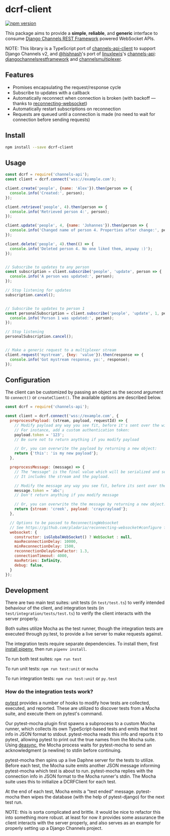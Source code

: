 # dcrf-client

[![npm version](https://badge.fury.io/js/dcrf-client.svg)](https://badge.fury.io/js/dcrf-client)

This package aims to provide a **simple**, **reliable**, and **generic** interface to consume [Django Channels REST Framework](https://github.com/hishnash/djangochannelsrestframework) powered WebSocket APIs.

NOTE: This library is a TypeScript port of [channels-api-client](https://github.com/theY4Kman/channels-api-client) to support Django Channels v2, and [@hishnash](https://github.com/hishnash)'s port of [linuxlewis](https://github.com/linuxlewis)'s [channels-api](https://github.com/linuxlewis/channels-api): [djangochannelsrestframework](https://github.com/hishnash/djangochannelsrestframework) and [channelsmultiplexer](https://github.com/hishnash/channelsmultiplexer).


## Features

 - Promises encapsulating the request/response cycle
 - Subscribe to updates with a callback
 - Automatically reconnect when connection is broken (with backoff — thanks to [reconnecting-websocket](https://github.com/pladaria/reconnecting-websocket))
 - Automatically restart subscriptions on reconnection
 - Requests are queued until a connection is made (no need to wait for connection before sending requests)


## Install

```bash
npm install --save dcrf-client
```


## Usage

```javascript
const dcrf = require('channels-api');
const client = dcrf.connect('wss://example.com');

client.create('people', {name: 'Alex'}).then(person => {
  console.info('Created:', person);
});

client.retrieve('people', 4).then(person => {
  console.info('Retrieved person 4:', person);
});

client.update('people', 4, {name: 'Johannes'}).then(person => {
  console.info('Changed name of person 4. Properties after change:', person);
});

client.delete('people', 4).then(() => {
  console.info('Deleted person 4. No one liked them, anyway :)');
});


// Subscribe to updates to any person
const subscription = client.subscribe('people', 'update', person => {
  console.info('A person was updated:', person);
});

// Stop listening for updates
subscription.cancel();


// Subscribe to updates to person 1
const personalSubscription = client.subscribe('people', 'update', 1, person => {
  console.info('Person 1 was updated:', person);
});

// Stop listening
personalSubscription.cancel();


// Make a generic request to a multiplexer stream
client.request('mystream', {key: 'value'}).then(response => {
  console.info('Got mystream response, yo:', response);
});
```


## Configuration

The client can be customized by passing an object as the second argument to `connect()` or `createClient()`. The available options are described below.

```javascript
const dcrf = require('channels-api');

const client = dcrf.connect('wss://example.com', {
  preprocessPayload: (stream, payload, requestId) => {
    // Modify payload any way you see fit, before it's sent over the wire
    // For instance, add a custom authentication token:
    payload.token = '123';
    // Be sure not to return anything if you modify payload

    // Or, you can overwrite the payload by returning a new object:
    return {'this': 'is my new payload'};
  },

  preprocessMessage: (message) => {
    // The "message" is the final value which will be serialized and sent over the wire.
    // It includes the stream and the payload.

    // Modify the message any way you see fit, before its sent over the wire.
    message.token = 'abc';
    // Don't return anything if you modify message

    // Or, you can overwrite the the message by returning a new object:
    return {stream: 'creek', payload: 'craycrayload'};
  },

  // Options to be passed to ReconnectingWebsocket
  // See https://github.com/pladaria/reconnecting-websocket#configure for more info
  websocket: {
    constructor: isGlobalWebSocket() ? WebSocket : null,
    maxReconnectionDelay: 10000,
    minReconnectionDelay: 1500,
    reconnectionDelayGrowFactor: 1.3,
    connectionTimeout: 4000,
    maxRetries: Infinity,
    debug: false,
  }
});
```


## Development

There are two main test suites: unit tests (in `test/test.ts`) to verify intended behaviour of the client, and integration tests (in `test/integration/tests/test.ts`) to verify the client interacts with the server properly.

Both suites utilize Mocha as the test runner, though the integration tests are executed through py.test, to provide a live server to make requests against.

The integration tests require separate dependencies. To install them, first [install pipenv](https://pipenv.readthedocs.io/en/latest/install/#installing-pipenv), then run `pipenv install`.

To run both test suites: `npm run test`

To run unit tests: `npm run test:unit` or `mocha`

To run integration tests: `npm run test:unit` or `py.test`


### How do the integration tests work?

[pytest](https://docs.pytest.org/en/latest/) provides a number of hooks to modify how tests are collected, executed, and reported. These are utilized to discover tests from a Mocha suite, and execute them on pytest's command.

Our pytest-mocha plugin first spawns a subprocess to a custom Mocha runner, which collects its own TypeScript-based tests and emits that test info in JSON format to stdout. pytest-mocha reads this info and reports it to pytest, allowing pytest to print out the true names from the Mocha suite. Using [deasync](https://github.com/abbr/deasync), the Mocha process waits for pytest-mocha to send an acknowledgment (a newline) to stdin before continuing.

pytest-mocha then spins up a live Daphne server for the tests to utilize. Before each test, the Mocha suite emits another JSON message informing pytest-mocha which test is about to run. pytest-mocha replies with the connection info in JSON format to the Mocha runner's stdin. The Mocha suite uses this to initialize a DCRFClient for each test.

At the end of each test, Mocha emits a "test ended" message. pytest-mocha then wipes the database (with the help of pytest-django) for the next test run.

NOTE: this is sorta complicated and brittle. it would be nice to refactor this into something more robust. at least for now it provides some assurance the client interacts with the server properly, and also serves as an example for properly setting up a Django Channels project.

